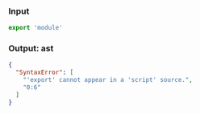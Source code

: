 ### Input
```js source:script
export 'module'
```

### Output: ast
```json
{
  "SyntaxError": [
    "'export' cannot appear in a 'script' source.",
    "0:6"
  ]
}
```
